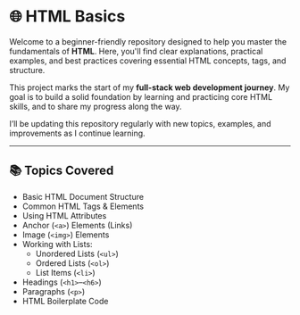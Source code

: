 # 🌐 HTML Basics

Welcome to a beginner-friendly repository designed to help you master the fundamentals of **HTML**. Here, you'll find clear explanations, practical examples, and best practices covering essential HTML concepts, tags, and structure.

This project marks the start of my **full-stack web development journey**. My goal is to build a solid foundation by learning and practicing core HTML skills, and to share my progress along the way.

I’ll be updating this repository regularly with new topics, examples, and improvements as I continue learning.

---

## 📚 Topics Covered

- Basic HTML Document Structure
- Common HTML Tags & Elements
- Using HTML Attributes
- Anchor (`<a>`) Elements (Links)
- Image (`<img>`) Elements
- Working with Lists:
  - Unordered Lists (`<ul>`)
  - Ordered Lists (`<ol>`)
  - List Items (`<li>`)
- Headings (`<h1>`–`<h6>`)
- Paragraphs (`<p>`)
- HTML Boilerplate Code
